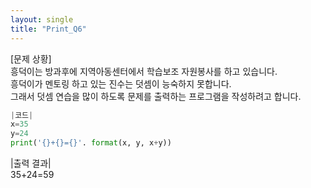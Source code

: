 ```yaml
---
layout: single
title: "Print_Q6"
---
```


[문제 상황]<br>
흥덕이는 방과후에 지역아동센터에서 학습보조 자원봉사를 하고 있습니다.<br>
흥덕이가 멘토링 하고 있는 진수는 덧셈이 능숙하지 못합니다.<br>
그래서 덧셈 연습을 많이 하도록 문제를 출력하는 프로그램을 작성하려고 합니다.

~~~python
|코드|
x=35
y=24
print('{}+{}={}'. format(x, y, x+y))
~~~

|출력 결과|<br>
35+24=59
